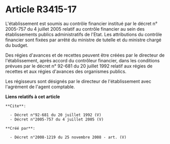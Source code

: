# Article R3415-17

L'établissement est soumis au contrôle financier institué par le décret n° 2005-757 du 4 juillet 2005 relatif au contrôle
financier au sein des établissements publics administratifs de l'Etat. Les attributions du contrôle financier sont fixées par
arrêté du ministre de tutelle et du ministre chargé du budget. 

Des régies d'avances et de recettes peuvent être créées par le directeur de l'établissement, après accord du contrôleur
financier, dans les conditions prévues par le décret n° 92-681 du 20 juillet 1992 relatif aux régies de recettes et aux
régies d'avances des organismes publics. 

Les régisseurs sont désignés par le directeur de l'établissement avec l'agrément de l'agent comptable.

**Liens relatifs à cet article**

	**Cite**:

	  - Décret n°92-681 du 20 juillet 1992 (V)
	  - Décret n°2005-757 du 4 juillet 2005 (V)

	**Créé par**:

	  - Décret n°2008-1219 du 25 novembre 2008 - art. (V)
